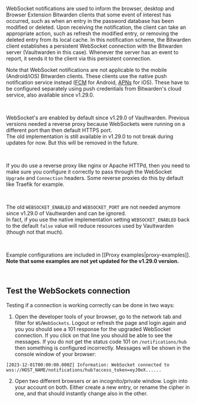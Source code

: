 WebSocket notifications are used to inform the browser, desktop and Browser Extension Bitwarden clients that some event of interest has occurred, such as when an entry in the password database has been modified or deleted. Upon receiving the notification, the client can take an appropriate action, such as refresh the modified entry, or removing the deleted entry from its local cache. In this notification scheme, the Bitwarden client establishes a persistent WebSocket connection with the Bitwarden server (Vaultwarden in this case). Whenever the server has an event to report, it sends it to the client via this persistent connection.

Note that WebSocket notifications are not applicable to the mobile (Android/iOS) Bitwarden clients. These clients use the native push notification service instead ([FCM](https://firebase.google.com/docs/cloud-messaging) for Android, [APNs](https://developer.apple.com/go/?id=push-notifications) for iOS). These have to be configured separately using push credentials from Bitwarden's cloud service, also available since v1.29.0.

<br>

WebSocket's are enabled by default since v1.29.0 of Vaultwarden. Previous versions needed a reverse proxy because WebSockets were running on a different port than then default HTTPS port.<br>
The old implementation is still available in v1.29.0 to not break during updates for now. But this will be removed in the future.<br>

<br>

If you do use a reverse proxy like nginx or Apache HTTPd, then you need to make sure you configure it correctly to pass through the WebSocket `Upgrade` and `Connection` headers. Some reverse proxies do this by default like Traefik for example.

<br>

The old `WEBSOCKET_ENABLED` and `WEBSOCKET_PORT` are not needed anymore since v1.29.0 of Vaultwarden and can be ignored.<br>
In fact, if you use the native implementation setting `WEBSOCKET_ENABLED` back to the default `false` value will reduce resources used by Vaultwarden (though not that much).

<br>

Example configurations are included in [[Proxy examples|proxy-examples]].
<br>
**Note that some examples are not yet updated for the v1.29.0 version.**

<br>

## Test the WebSockets connection

Testing if a connection is working correctly can be done in two ways:

1. Open the developer tools of your browser, go to the network tab and filter for `WS`/`WebSockets`. Logout or refresh the page and login again and you you should see a 101 response for the upgraded WebSocket connection. If you click on that line you should be able to see the messages. If you do not get the status code 101 on `/notifications/hub` then something is configured incorrectly.
Messages will be shown in the console window of your browser:

`[2023-12-01T00:00:00.000Z] Information: WebSocket connected to wss://HOST_NAME/notifications/hub?access_token=eyJ0eX......`

2. Open two different browsers or an incognito/private window. Login into your account on both. Either create a new entry, or rename the cipher in one, and that should instantly change also in the other.
